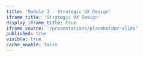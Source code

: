 ```yaml
---
title: 'Module 3 - Strategic UX Design'
iframe_title: 'Strategic UX Design'
display_iframe_title: true
iframe_source: '/presentations/placeholder-slide'
published: true
visible: true
cache_enable: false
---
```

